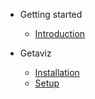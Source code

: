 - Getting started
  - [Introduction](/introduction.md)

- Getaviz
  - [Installation](/getaviz/installation.md)
  - [Setup](/getaviz/setup.md)